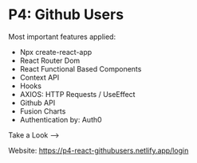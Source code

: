 # P4: Github Users
Most important features applied: 
  - Npx create-react-app
  - React Router Dom
  - React Functional Based Components
  - Context API
  - Hooks
  - AXIOS: HTTP Requests / UseEffect
  - Github API
  - Fusion Charts
  - Authentication by: Auth0
  
Take a Look -->

Website: https://p4-react-githubusers.netlify.app/login

